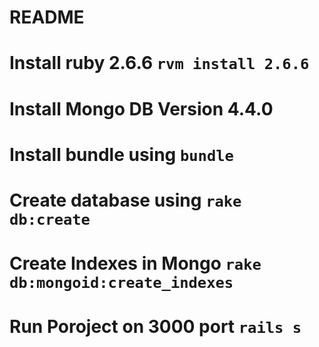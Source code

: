 # README
# Install ruby 2.6.6 `rvm install 2.6.6`
# Install Mongo DB Version 4.4.0
# Install bundle using `bundle`
# Create database using `rake db:create`
# Create Indexes in Mongo `rake db:mongoid:create_indexes`
# Run Poroject on 3000 port `rails s `
